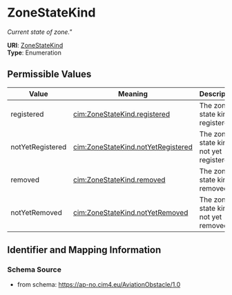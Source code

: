 # ZoneStateKind




_Current state of zone."_



**URI**: [ZoneStateKind](ZoneStateKind)<br />
**Type**: Enumeration

## Permissible Values

| Value | Meaning | Description |
| --- | --- | --- |
| registered | [cim:ZoneStateKind.registered](https://cim.ucaiug.io/ns#ZoneStateKind.registered) | The zone state kind is registered |
| notYetRegistered | [cim:ZoneStateKind.notYetRegistered](https://cim.ucaiug.io/ns#ZoneStateKind.notYetRegistered) | The zone state kind is not yet registered |
| removed | [cim:ZoneStateKind.removed](https://cim.ucaiug.io/ns#ZoneStateKind.removed) | The zone state kind is removed |
| notYetRemoved | [cim:ZoneStateKind.notYetRemoved](https://cim.ucaiug.io/ns#ZoneStateKind.notYetRemoved) | The zone state kind is not yet removed |








## Identifier and Mapping Information







### Schema Source


* from schema: https://ap-no.cim4.eu/AviationObstacle/1.0




